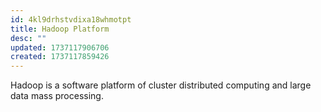 ```yaml
---
id: 4kl9drhstvdixa18whmotpt
title: Hadoop Platform
desc: ""
updated: 1737117906706
created: 1737117859426
---
```


Hadoop is a software platform of cluster distributed computing and large data mass processing.
